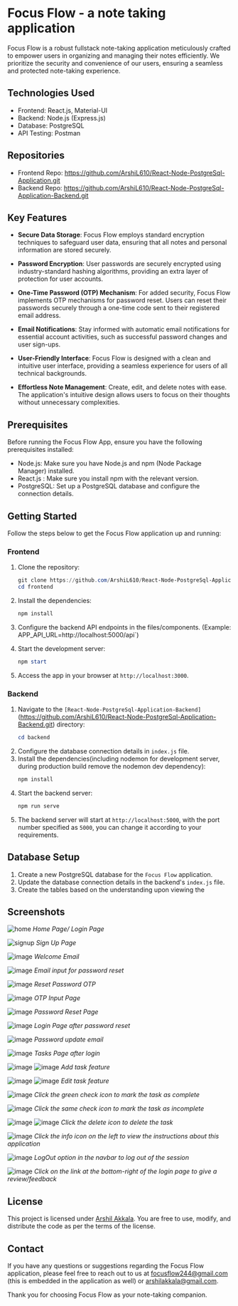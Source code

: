 # Focus Flow - a note taking application

Focus Flow is a robust fullstack note-taking application meticulously crafted to empower users in organizing and managing their notes efficiently. We prioritize the security and convenience of our users, ensuring a seamless and protected note-taking experience.

## Technologies Used

- Frontend: React.js, Material-UI
- Backend: Node.js (Express.js)
- Database: PostgreSQL
- API Testing: Postman

## Repositories

- Frontend Repo: https://github.com/ArshiL610/React-Node-PostgreSql-Application.git
- Backend Repo: https://github.com/ArshiL610/React-Node-PostgreSql-Application-Backend.git

## Key Features

- **Secure Data Storage**: Focus Flow employs standard encryption techniques to safeguard user data, ensuring that all notes and personal information are stored securely.

- **Password Encryption**: User passwords are securely encrypted using industry-standard hashing algorithms, providing an extra layer of protection for user accounts.

- **One-Time Password (OTP) Mechanism**: For added security, Focus Flow implements OTP mechanisms for password reset. Users can reset their passwords securely through a one-time code sent to their registered email address.

- **Email Notifications**: Stay informed with automatic email notifications for essential account activities, such as successful password changes and user sign-ups.

- **User-Friendly Interface**: Focus Flow is designed with a clean and intuitive user interface, providing a seamless experience for users of all technical backgrounds.

- **Effortless Note Management**: Create, edit, and delete notes with ease. The application's intuitive design allows users to focus on their thoughts without unnecessary complexities.

## Prerequisites

Before running the Focus Flow App, ensure you have the following prerequisites installed:

- Node.js: Make sure you have Node.js and npm (Node Package Manager) installed.
- React.js : Make sure you install npm with the relevant version.
- PostgreSQL: Set up a PostgreSQL database and configure the connection details.

## Getting Started

Follow the steps below to get the Focus Flow application up and running:

### Frontend

1. Clone the repository:
   
   ```powershell
   git clone https://github.com/ArshiL610/React-Node-PostgreSql-Application.git
   cd frontend

3. Install the dependencies:
   ```powershell
   npm install

4. Configure the backend API endpoints in the files/components. (Example: APP_API_URL=http://localhost:5000/api`)
5. Start the development server:
   ```powershell
   npm start

6. Access the app in your browser at `http://localhost:3000`.

### Backend

1. Navigate to the `[React-Node-PostgreSql-Application-Backend]`(https://github.com/ArshiL610/React-Node-PostgreSql-Application-Backend.git) directory:
   ```powershell
   cd backend

2. Configure the database connection details in `index.js` file.
3. Install the dependencies(including nodemon for development server, during production build remove the nodemon dev dependency):
   ```powershell
   npm install

4. Start the backend server:
   ```powershell
   npm run serve

5. The backend server will start at `http://localhost:5000`, with the port number specified as `5000`, you can change it according to your requirements.

## Database Setup

1. Create a new PostgreSQL database for the `Focus Flow` application.
2. Update the database connection details in the backend's `index.js` file.
3. Create the tables based on the understanding upon viewing the 

## Screenshots
![home](https://github.com/ArshiL610/React-Node-PostgreSql-Application/assets/91752244/bfa470fc-d54f-424b-8689-33de5be5391a)
*Home Page/ Login Page*


![signup](https://github.com/ArshiL610/React-Node-PostgreSql-Application/assets/91752244/9aec32e6-3c20-4539-8f10-ae0603a876ce)
*Sign Up Page*


![image](https://github.com/ArshiL610/React-Node-PostgreSql-Application/assets/91752244/b7a8de4f-7f72-43b7-b8d2-57987552f0a9)
*Welcome Email*


![image](https://github.com/ArshiL610/React-Node-PostgreSql-Application/assets/91752244/7f8f5aed-d7b3-419e-9fb7-c458ee46603d)
*Email input for password reset*


![image](https://github.com/ArshiL610/React-Node-PostgreSql-Application/assets/91752244/ea14d25c-e210-41c4-891c-7fe66c39392f)
*Reset Password OTP*


![image](https://github.com/ArshiL610/React-Node-PostgreSql-Application/assets/91752244/1d81170c-4039-472d-861d-556cb41e590c)
*OTP Input Page*


![image](https://github.com/ArshiL610/React-Node-PostgreSql-Application/assets/91752244/d79dc236-d829-448f-9d4d-b7d41a6749aa)
*Password Reset Page*


![image](https://github.com/ArshiL610/React-Node-PostgreSql-Application/assets/91752244/d4f42397-5de9-48ad-b076-46ad27af2149)
*Login Page after password reset*


![image](https://github.com/ArshiL610/React-Node-PostgreSql-Application/assets/91752244/17eca66e-857e-472b-90d6-cd6b0bd5eebf)
*Password update email*


![image](https://github.com/ArshiL610/React-Node-PostgreSql-Application/assets/91752244/f5fa1e3d-cd18-4d8a-8233-ac9dc3554f37)
*Tasks Page after login*


![image](https://github.com/ArshiL610/React-Node-PostgreSql-Application/assets/91752244/4f41aeab-a43d-42b4-9ab1-aad3cbdfa2b9)
![image](https://github.com/ArshiL610/React-Node-PostgreSql-Application/assets/91752244/044ecfe8-e937-4e72-9f30-1ccefba9f207)
*Add task feature*


![image](https://github.com/ArshiL610/React-Node-PostgreSql-Application/assets/91752244/c2cda9ef-c27e-4ae4-ac69-d9a2d99e0025)
![image](https://github.com/ArshiL610/React-Node-PostgreSql-Application/assets/91752244/1e7db02c-ed30-4b84-afba-6321fec9dbc9)
*Edit task feature*


![image](https://github.com/ArshiL610/React-Node-PostgreSql-Application/assets/91752244/d3bf456b-a831-4a7e-afff-ab31969271e0)
*Click the green check icon to mark the task as complete*


![image](https://github.com/ArshiL610/React-Node-PostgreSql-Application/assets/91752244/65b457a8-88ea-4362-9507-8194afdf4da5)
*Click the same check icon to mark the task as incomplete*


![image](https://github.com/ArshiL610/React-Node-PostgreSql-Application/assets/91752244/923f887a-de3c-4ef3-98a7-d823c531237b)
![image](https://github.com/ArshiL610/React-Node-PostgreSql-Application/assets/91752244/a6c27da9-7305-458f-9d4a-313b03767e57)
*Click the delete icon to delete the task*


![image](https://github.com/ArshiL610/React-Node-PostgreSql-Application/assets/91752244/3f5b467b-ec94-417d-b65f-977765b14303)
*Click the info icon on the left to view the instructions about this application*


![image](https://github.com/ArshiL610/React-Node-PostgreSql-Application/assets/91752244/b0637bac-1dce-471e-ba28-1bd50a968768)
*LogOut option in the navbar to log out of the session*


![image](https://github.com/ArshiL610/React-Node-PostgreSql-Application/assets/91752244/1ca2c264-bc76-4bea-bb11-3dd0d86ef74c)
*Click on the link at the bottom-right of the login page to give a review/feedback*


## License

This project is licensed under [Arshil Akkala](LICENSE). You are free to use, modify, and distribute the code as per the terms of the license.

## Contact

If you have any questions or suggestions regarding the Focus Flow application, please feel free to reach out to us at [focusflow244@gmail.com](mailto:focusflow244@gmail.com) (this is embedded in the application as well) or [arshilakkala@gmail.com](mailto:arshilakkala@gmail.com).


Thank you for choosing Focus Flow as your note-taking companion.
